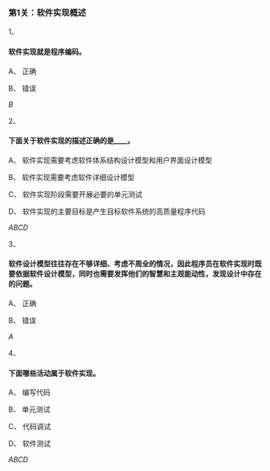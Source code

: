 ### 第1关：软件实现概述

1、

#### 软件实现就是程序编码。


A、
正确

B、
错误

*B*

2、

#### 下面关于软件实现的描述正确的是____。


A、
软件实现需要考虑软件体系结构设计模型和用户界面设计模型


B、
软件实现需要考虑软件详细设计模型


C、
软件实现阶段需要开展必要的单元测试

D、
软件实现的主要目标是产生目标软件系统的高质量程序代码

*ABCD*

3、

#### 软件设计模型往往存在不够详细、考虑不周全的情况，因此程序员在软件实现时既要依据软件设计模型，同时也需要发挥他们的智慧和主观能动性，发现设计中存在的问题。


A、
正确

B、
错误

*A*

4、

#### 下面哪些活动属于软件实现。


A、
编写代码


B、
单元测试


C、
代码调试

D、
软件测试

*ABCD*